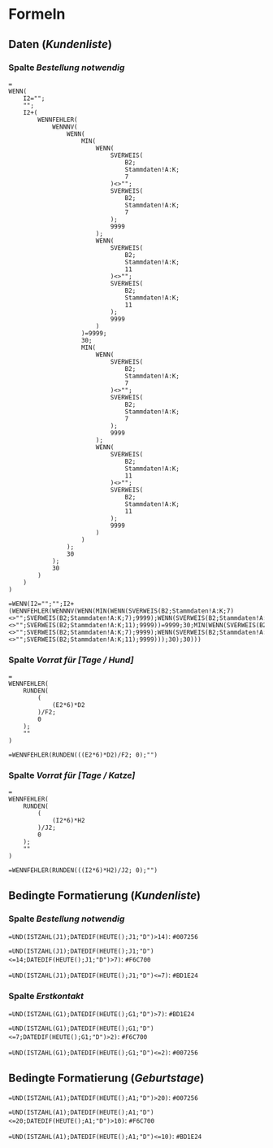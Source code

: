 # Formeln

## Daten (_Kundenliste_)

### Spalte *Bestellung notwendig*

```
=
WENN(
	I2="";
	"";
	I2+(
		WENNFEHLER(
			WENNNV(
				WENN(
					MIN(
						WENN(
							SVERWEIS(
								B2;
								Stammdaten!A:K;
								7
							)<>"";
							SVERWEIS(
								B2;
								Stammdaten!A:K;
								7
							);
							9999
						);
						WENN(
							SVERWEIS(
								B2;
								Stammdaten!A:K;
								11
							)<>"";
							SVERWEIS(
								B2;
								Stammdaten!A:K;
								11
							);
							9999
						)
					)=9999;
					30;
					MIN(
						WENN(
							SVERWEIS(
								B2;
								Stammdaten!A:K;
								7
							)<>"";
							SVERWEIS(
								B2;
								Stammdaten!A:K;
								7
							);
							9999
						);
						WENN(
							SVERWEIS(
								B2;
								Stammdaten!A:K;
								11
							)<>"";
							SVERWEIS(
								B2;
								Stammdaten!A:K;
								11
							);
							9999
						)
					)
				);
				30
			);
			30
		)
	)
)
```
```
=WENN(I2="";"";I2+(WENNFEHLER(WENNNV(WENN(MIN(WENN(SVERWEIS(B2;Stammdaten!A:K;7)<>"";SVERWEIS(B2;Stammdaten!A:K;7);9999);WENN(SVERWEIS(B2;Stammdaten!A:K;11)<>"";SVERWEIS(B2;Stammdaten!A:K;11);9999))=9999;30;MIN(WENN(SVERWEIS(B2;Stammdaten!A:K;7)<>"";SVERWEIS(B2;Stammdaten!A:K;7);9999);WENN(SVERWEIS(B2;Stammdaten!A:K;11)<>"";SVERWEIS(B2;Stammdaten!A:K;11);9999)));30);30)))
```

### Spalte *Vorrat für [Tage / Hund]*

```
=
WENNFEHLER(
	RUNDEN(
		(
			(E2*6)*D2
		)/F2;
		0
	);
	""
)
```
```
=WENNFEHLER(RUNDEN(((E2*6)*D2)/F2; 0);"")
```

### Spalte *Vorrat für [Tage / Katze]*

```
=
WENNFEHLER(
	RUNDEN(
		(
			(I2*6)*H2
		)/J2;
		0
	);
	""
)
```
```
=WENNFEHLER(RUNDEN(((I2*6)*H2)/J2; 0);"")
```

## Bedingte Formatierung (_Kundenliste_)

### Spalte *Bestellung notwendig*

`=UND(ISTZAHL(J1);DATEDIF(HEUTE();J1;"D")>14)`: `#007256`

`=UND(ISTZAHL(J1);DATEDIF(HEUTE();J1;"D")<=14;DATEDIF(HEUTE();J1;"D")>7)`: `#F6C700`

`=UND(ISTZAHL(J1);DATEDIF(HEUTE();J1;"D")<=7)`: `#BD1E24`

### Spalte *Erstkontakt*

`=UND(ISTZAHL(G1);DATEDIF(HEUTE();G1;"D")>7)`: `#BD1E24`

`=UND(ISTZAHL(G1);DATEDIF(HEUTE();G1;"D")<=7;DATEDIF(HEUTE();G1;"D")>2)`: `#F6C700`

`=UND(ISTZAHL(G1);DATEDIF(HEUTE();G1;"D")<=2)`: `#007256`

## Bedingte Formatierung (_Geburtstage_)

`=UND(ISTZAHL(A1);DATEDIF(HEUTE();A1;"D")>20)`: `#007256`

`=UND(ISTZAHL(A1);DATEDIF(HEUTE();A1;"D")<=20;DATEDIF(HEUTE();A1;"D")>10)`: `#F6C700`

`=UND(ISTZAHL(A1);DATEDIF(HEUTE();A1;"D")<=10)`: `#BD1E24`
